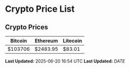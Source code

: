 # Crypto Price List

## Crypto Prices
| Bitcoin | Ethereum | Litecoin |
| ------- | -------- | -------- |
| $103706 | $2483.95 | $83.01 |
**Last Updated:** 2025-06-20 16:54 UTC
**Last Updated:** $DATE$
